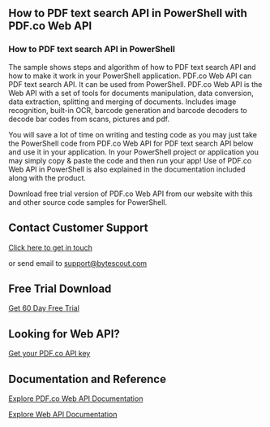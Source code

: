 ## How to PDF text search API in PowerShell with PDF.co Web API

### How to PDF text search API in PowerShell

The sample shows steps and algorithm of how to PDF text search API and how to make it work in your PowerShell application. PDF.co Web API can PDF text search API. It can be used from PowerShell. PDF.co Web API is the Web API with a set of tools for documents manipulation, data conversion, data extraction, splitting and merging of documents. Includes image recognition, built-in OCR, barcode generation and barcode decoders to decode bar codes from scans, pictures and pdf.

You will save a lot of time on writing and testing code as you may just take the PowerShell code from PDF.co Web API for PDF text search API below and use it in your application. In your PowerShell project or application you may simply copy & paste the code and then run your app! Use of PDF.co Web API in PowerShell is also explained in the documentation included along with the product.

Download free trial version of PDF.co Web API from our website with this and other source code samples for PowerShell.

## Contact Customer Support

[Click here to get in touch](https://bytescout.zendesk.com/hc/en-us/requests/new?subject=PDF.co%20Web%20API%20Question)

or send email to [support@bytescout.com](mailto:support@bytescout.com?subject=PDF.co%20Web%20API%20Question) 

## Free Trial Download

[Get 60 Day Free Trial](https://bytescout.com/download/web-installer?utm_source=github-readme)

## Looking for Web API? 

[Get your PDF.co API key](https://pdf.co/documentation/api?utm_source=github-readme)

## Documentation and Reference

[Explore PDF.co Web API Documentation](https://bytescout.com/documentation/index.html?utm_source=github-readme)

[Explore Web API Documentation](https://pdf.co/documentation/api?utm_source=github-readme)